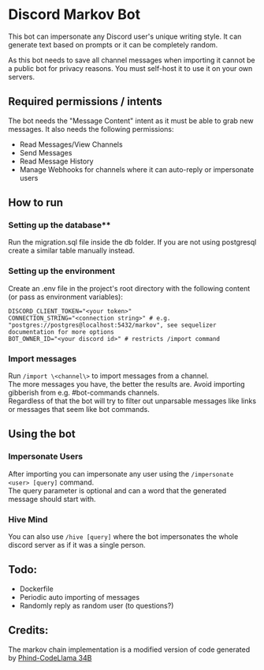 # Discord Markov Bot

This bot can impersonate any Discord user's unique writing style. It can generate text based on prompts or it can be completely random.

As this bot needs to save all channel messages when importing it cannot be a public bot for privacy reasons. You must self-host it to use it on your own servers.

## Required permissions / intents

The bot needs the "Message Content" intent as it must be able to grab new messages.
It also needs the following permissions:

- Read Messages/View Channels
- Send Messages
- Read Message History
- Manage Webhooks for channels where it can auto-reply or impersonate users

## How to run

### Setting up the database\*\*

Run the migration.sql file inside the db folder. If you are not using postgresql create a similar table manually instead.

### Setting up the environment

Create an .env file in the project's root directory with the following content (or pass as environment variables):

```
DISCORD_CLIENT_TOKEN="<your token>"
CONNECTION_STRING="<connection string>" # e.g. "postgres://postgres@localhost:5432/markov", see sequelizer documentation for more options
BOT_OWNER_ID="<your discord id>" # restricts /import command
```

### Import messages

Run `/import \<channel\>` to import messages from a channel.  
The more messages you have, the better the results are. Avoid importing gibberish from e.g. #bot-commands channels.  
Regardless of that the bot will try to filter out unparsable messages like links or messages that seem like bot commands.

## Using the bot

### Impersonate Users

After importing you can impersonate any user using the `/impersonate <user> [query]` command.  
The query parameter is optional and can a word that the generated message should start with.

### Hive Mind
You can also use `/hive [query]` where the bot impersonates the whole discord server as if it was a single person.

## Todo:

- Dockerfile
- Periodic auto importing of messages
- Randomly reply as random user (to questions?)

## Credits:
The markov chain implementation is a modified version of code generated by [Phind-CodeLlama 34B](https://huggingface.co/Phind/Phind-CodeLlama-34B-v2)
